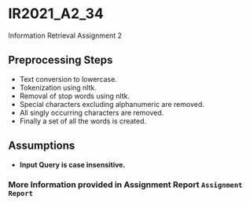 # IR2021_A2_34
Information Retrieval Assignment 2

## Preprocessing Steps
- Text conversion to lowercase.
- Tokenization using nltk.
- Removal of stop words using nltk.
- Special characters excluding alphanumeric are removed.
- All singly occurring characters are removed.
- Finally a set of all the words is created.

## Assumptions
- **Input Query is case insensitive.**

### More Information provided in Assignment Report `Assignment Report`
